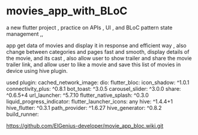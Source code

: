 # movies_app_with_BLoC

a new flutter project , practice on APIs , UI , and BLoC pattern state management ,,

app get data of movies and display it in response and efficient way 
, also change between categories and pages fast and smooth,
  display details of the movie, and its cast
 , also allow user to show trailer and share the movie trailer link, and allow user to 
 like a movie and save this list of movies in device using hive plugin. 
 
used plugin: 
  cached_network_image:
  dio:
  flutter_bloc:
  icon_shadow: ^1.0.1
  connectivity_plus: ^0.8.1
  bot_toast: ^3.0.5
  carousel_slider: ^3.0.0
  share: ^0.6.5+4
  url_launcher: ^5.7.10
  flutter_native_splash: ^0.3.0
  liquid_progress_indicator:
  flutter_launcher_icons: any
  hive: ^1.4.4+1
  hive_flutter: ^0.3.1
  path_provider: ^1.6.27
  hive_generator: ^0.8.2
  build_runner:

https://github.com/ElGenius-developer/movie_app_bloc.wiki.git
